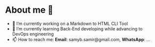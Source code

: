 # About me 👋
- 🔭 I’m currently working on a Markdown to HTML CLI Tool
- 🌱 I’m currently learning Back-End developing while advancing to DevOps engineering 
- 📫 How to reach me: __Email__: samyb.samir&#8203;@gmail.com, __WhatsApp__: ...
